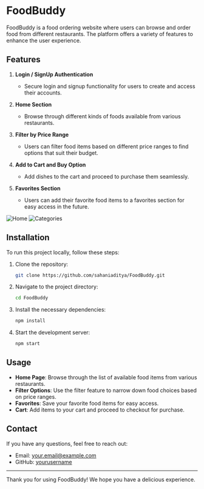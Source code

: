 # FoodBuddy

FoodBuddy is a food ordering website where users can browse and order food from different restaurants. The platform offers a variety of features to enhance the user experience.

## Features

1. **Login / SignUp Authentication**
    - Secure login and signup functionality for users to create and access their accounts.

2. **Home Section**
    - Browse through different kinds of foods available from various restaurants.

3. **Filter by Price Range**
    - Users can filter food items based on different price ranges to find options that suit their budget.

4. **Add to Cart and Buy Option**
    - Add dishes to the cart and proceed to purchase them seamlessly.

5. **Favorites Section**
    - Users can add their favorite food items to a favorites section for easy access in the future.
  

![Home](https://github.com/sahaniaditya/FoodBuddy/blob/eae0deb491fefc422e737780a432c3ccc97f0611/Screenshot%202024-07-09%20085223.png)
![Categories](https://github.com/sahaniaditya/FoodBuddy/blob/e078db69160cda8570b96945d315ff0897ae5b2e/Screenshot%202024-07-09%20085530.png)

## Installation

To run this project locally, follow these steps:

1. Clone the repository:
    ```bash
    git clone https://github.com/sahaniaditya/FoodBuddy.git
    ```

2. Navigate to the project directory:
    ```bash
    cd FoodBuddy
    ```

3. Install the necessary dependencies:
    ```bash
    npm install
    ```

4. Start the development server:
    ```bash
    npm start
    ```

## Usage

- **Home Page**: Browse through the list of available food items from various restaurants.
- **Filter Options**: Use the filter feature to narrow down food choices based on price ranges.
- **Favorites**: Save your favorite food items for easy access.
- **Cart**: Add items to your cart and proceed to checkout for purchase.


## Contact

If you have any questions, feel free to reach out:

- Email: [your.email@example.com](mailto:b22cs003@iitj.ac.in)
- GitHub: [yourusername](https://github.com/sahaniaditya)

---

Thank you for using FoodBuddy! We hope you have a delicious experience.
